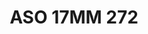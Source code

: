 ---
title: ASO 17MM 272
date: 
draft: false

# descripcion
description : Anillo de plata 925.

materials: Plata 987

color: 

dimensions: 17mm diámetro

code: 05-23-1661

type: "Anillos"

categories: []

price: $5.860,00

price_eftvo: $4.980,00

# Images
# first image will be shown in the product page
images:
  # - image: "images/path_to_image"
  # La ubicacion de las imagenes es imagenes/Anillos/Anillos.Solo Plata/05-23-1661-aso-17mm-272
  - image: "./images/anillos/solo_plata/05-23-1661-aso-17mm-272.jpg"
---
